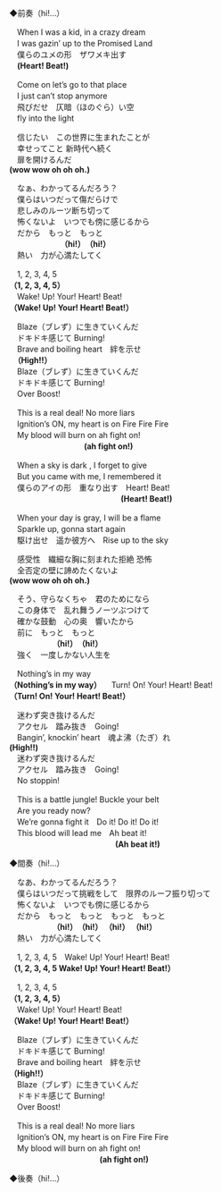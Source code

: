 ◆前奏（hi!…）

　When I was a kid, in a crazy dream  
　I was gazin’ up to the Promised Land  
　僕らのユメの形　ザワメキ出す  
　**(Heart! Beat!)**

　Come on let’s go to that place  
　I just can’t stop anymore  
　飛びだせ　仄暗（ほのぐら）い空  
　fly into the light

　信じたい　この世界に生まれたことが  
　幸せってこと  新時代へ続く  
　扉を開けるんだ  
 **(wow wow oh oh oh.)**

　なぁ、わかってるんだろう？  
　僕らはいつだって傷だらけで  
　悲しみのルーツ断ち切って  
　怖くないよ　いつでも傍に感じるから  
　だから　もっと　もっと    
　　　　　　　**（hi!）　（hi!）**  
　熱い　力が心満たしてく  

　1, 2, 3, 4, 5  
**（1, 2, 3, 4, 5）**  
　Wake! Up! Your! Heart! Beat!  
**（Wake! Up! Your! Heart! Beat!）**

　Blaze（ブレず）に生きていくんだ  
　ドキドキ感じて Burning!  
　Brave and boiling heart　絆を示せ  
　**（High!!）**  
　Blaze（ブレず）に生きていくんだ  
　ドキドキ感じて Burning!  
　Over Boost!

　This is a real deal! No more liars  
　Ignition’s ON, my heart is on Fire Fire Fire  
　My blood will burn on ah fight on!  
　　　　　　　　 　 **(ah fight on!)**

　When a sky is dark , I forget to give  
　But you came with me, I remembered it  
　僕らのアイの形　重なり出す　Heart! Beat!  
　　　 　　　　　　　　　　　**(Heart! Beat!)**

　When your day is gray, I will be a flame  
　Sparkle up, gonna start again  
　駆け出せ　遥か彼方へ　Rise up to the sky

　感受性　繊細な胸に刻まれた拒絶 恐怖  
　全否定の壁に諦めたくないよ  
**(wow wow oh oh oh.)**

　そう、守らなくちゃ　君のためになら  
　この身体で　乱れ舞うノーツぶつけて  
　確かな鼓動　心の奥　響いたから  
　前に　もっと　もっと    
　　　　　　**（hi!）　（hi!）**  
　強く　一度しかない人生を

　Nothing’s in my way  
**（Nothing’s in my way）**
　Turn! On! Your! Heart! Beat!  
**（Turn! On! Your! Heart! Beat!）**

　迷わず突き抜けるんだ  
　アクセル　踏み抜き　Going!  
　Bangin’, knockin’ heart　魂よ沸（たぎ）れ  
**(High!!)**  
　迷わず突き抜けるんだ  
　アクセル　踏み抜き　Going!  
　No stoppin!

　This is a battle jungle! Buckle your belt  
　Are you ready now?  
　We’re gonna fight it　Do it! Do it! Do it!  
　This blood will lead me　Ah beat it!  
　　　　　　　 　　　　　　 **(Ah beat it!)**

◆間奏（hi!…）

　なあ、わかってるんだろう？  
　僕らはいつだって挑戦をして　限界のルーフ振り切って  
　怖くないよ　いつでも傍に感じるから  
　だから　もっと　もっと　もっと　もっと  
　　　　　　**（hi!）　（hi!） （hi!） （hi!）**  
　熱い　力が心満たしてく

　1, 2, 3, 4, 5　Wake! Up! Your! Heart! Beat!  
**（1, 2, 3, 4, 5 Wake! Up! Your! Heart! Beat!）**

　1, 2, 3, 4, 5  
**（1, 2, 3, 4, 5）**  
　Wake! Up! Your! Heart! Beat!  
**（Wake! Up! Your! Heart! Beat!）**

　Blaze（ブレず）に生きていくんだ  
　ドキドキ感じて Burning!  
　Brave and boiling heart　絆を示せ  
**（High!!）**  
　Blaze（ブレず）に生きていくんだ  
　ドキドキ感じて Burning!  
　Over Boost!

　This is a real deal! No more liars  
　Ignition’s ON, my heart is on Fire Fire Fire  
　My blood will burn on ah fight on!  
　　　　　　　　　　 　 **(ah fight on!)**

◆後奏（hi!…）
